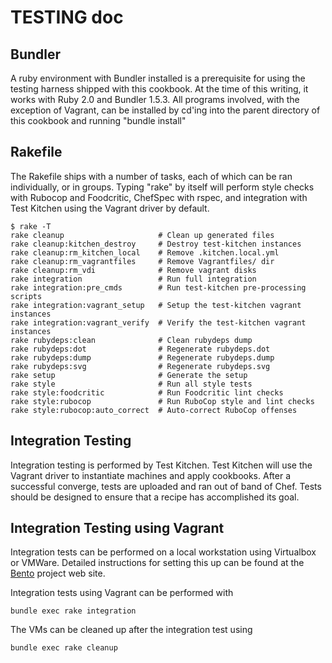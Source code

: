 TESTING doc
========================

Bundler
-------
A ruby environment with Bundler installed is a prerequisite for using
the testing harness shipped with this cookbook. At the time of this
writing, it works with Ruby 2.0 and Bundler 1.5.3. All programs
involved, with the exception of Vagrant, can be installed by cd'ing
into the parent directory of this cookbook and running "bundle install"

Rakefile
--------
The Rakefile ships with a number of tasks, each of which can be ran
individually, or in groups. Typing "rake" by itself will perform style
checks with Rubocop and Foodcritic, ChefSpec with rspec, and
integration with Test Kitchen using the Vagrant driver by
default.

```
$ rake -T
rake cleanup                     # Clean up generated files
rake cleanup:kitchen_destroy     # Destroy test-kitchen instances
rake cleanup:rm_kitchen_local    # Remove .kitchen.local.yml
rake cleanup:rm_vagrantfiles     # Remove Vagrantfiles/ dir
rake cleanup:rm_vdi              # Remove vagrant disks
rake integration                 # Run full integration
rake integration:pre_cmds        # Run test-kitchen pre-processing scripts
rake integration:vagrant_setup   # Setup the test-kitchen vagrant instances
rake integration:vagrant_verify  # Verify the test-kitchen vagrant instances
rake rubydeps:clean              # Clean rubydeps dump
rake rubydeps:dot                # Regenerate rubydeps.dot
rake rubydeps:dump               # Regenerate rubydeps.dump
rake rubydeps:svg                # Regenerate rubydeps.svg
rake setup                       # Generate the setup
rake style                       # Run all style tests
rake style:foodcritic            # Run Foodcritic lint checks
rake style:rubocop               # Run RuboCop style and lint checks
rake style:rubocop:auto_correct  # Auto-correct RuboCop offenses
```

Integration Testing
-------------------
Integration testing is performed by Test Kitchen. Test Kitchen will
use the Vagrant driver to instantiate machines and apply cookbooks.
After a successful converge, tests are uploaded and ran out of band of
Chef. Tests should be designed to ensure that a recipe has
accomplished its goal.

Integration Testing using Vagrant
---------------------------------
Integration tests can be performed on a local workstation using
Virtualbox or VMWare. Detailed instructions for setting this up can be
found at the [Bento](https://github.com/chef/bento) project web site.

Integration tests using Vagrant can be performed with
```
bundle exec rake integration
```

The VMs can be cleaned up after the integration test using
```
bundle exec rake cleanup
```
